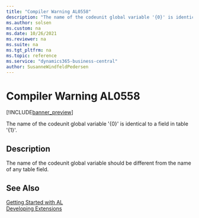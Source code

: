 ```yaml
---
title: "Compiler Warning AL0558"
description: "The name of the codeunit global variable '{0}' is identical to a field in table '{1}'."
ms.author: solsen
ms.custom: na
ms.date: 10/26/2021
ms.reviewer: na
ms.suite: na
ms.tgt_pltfrm: na
ms.topic: reference
ms.service: "dynamics365-business-central"
author: SusanneWindfeldPedersen
---
```

[//]: # (START>DO_NOT_EDIT)
[//]: # (IMPORTANT:Do not edit any of the content between here and the END>DO_NOT_EDIT.)
[//]: # (Any modifications should be made in the .xml files in the ModernDev repo.)
# Compiler Warning AL0558

[!INCLUDE[banner_preview](../includes/banner_preview.md)]

The name of the codeunit global variable '{0}' is identical to a field in table '{1}'.

## Description
The name of the codeunit global variable should be different from the name of any table field.  

[//]: # (IMPORTANT: END>DO_NOT_EDIT)
## See Also  
[Getting Started with AL](../devenv-get-started.md)  
[Developing Extensions](../devenv-dev-overview.md)  
